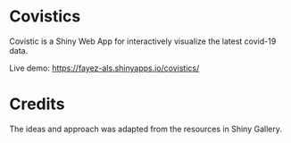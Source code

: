 # Covistics
Covistic is a Shiny Web App for interactively visualize the latest covid-19 data.


Live demo:
https://fayez-als.shinyapps.io/covistics/

# Credits
The ideas and approach was adapted from the resources in Shiny Gallery.



